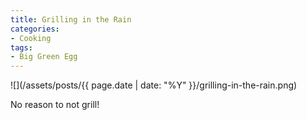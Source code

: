 ```yaml
---
title: Grilling in the Rain
categories:
- Cooking
tags:
- Big Green Egg
---
```


![](/assets/posts/{{ page.date | date: "%Y" }}/grilling-in-the-rain.png)
  



No reason to not grill!

